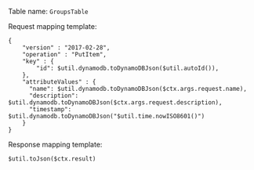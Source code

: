 Table name: `GroupsTable`

Request mapping template:

```
{
    "version" : "2017-02-28",
    "operation" : "PutItem",
    "key" : {
        "id": $util.dynamodb.toDynamoDBJson($util.autoId()),
    },
    "attributeValues" : {
      "name": $util.dynamodb.toDynamoDBJson($ctx.args.request.name),
      "description": $util.dynamodb.toDynamoDBJson($ctx.args.request.description),
      "timestamp": $util.dynamodb.toDynamoDBJson("$util.time.nowISO8601()")
    }
}
```

Response mapping template:

```
$util.toJson($ctx.result)
```
